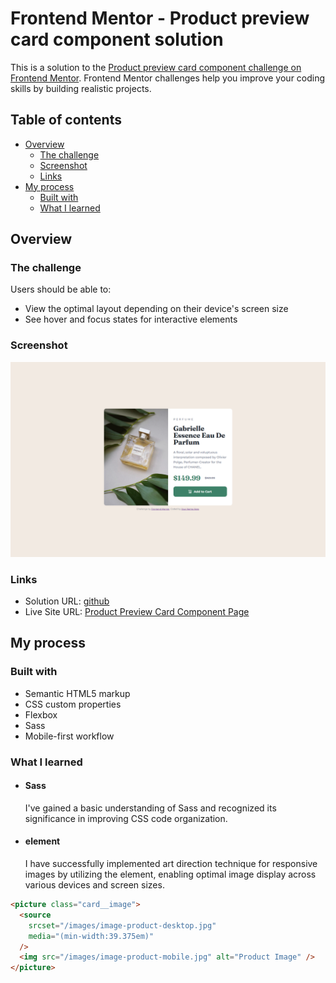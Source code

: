 # Frontend Mentor - Product preview card component solution

This is a solution to the [Product preview card component challenge on Frontend Mentor](https://www.frontendmentor.io/challenges/product-preview-card-component-GO7UmttRfa). Frontend Mentor challenges help you improve your coding skills by building realistic projects.

## Table of contents

- [Overview](#overview)
  - [The challenge](#the-challenge)
  - [Screenshot](#screenshot)
  - [Links](#links)
- [My process](#my-process)
  - [Built with](#built-with)
  - [What I learned](#what-i-learned)

## Overview

### The challenge

Users should be able to:

- View the optimal layout depending on their device's screen size
- See hover and focus states for interactive elements

### Screenshot

![](./screenshot-product-preview-card-.png)

### Links

- Solution URL: [github](https://github.com/nitinrs95/product-preview-card-component-main.git)
- Live Site URL: [Product Preview Card Component Page](https://nitinrs95.github.io/product-preview-card-component-main/)

## My process

### Built with

- Semantic HTML5 markup
- CSS custom properties
- Flexbox
- Sass
- Mobile-first workflow

### What I learned

- #### Sass

  I've gained a basic understanding of Sass and recognized its significance in improving CSS code organization.

- #### <picture> element
  I have successfully implemented art direction technique for responsive images by utilizing the <picture> element, enabling optimal image display across various devices and screen sizes.

```html
<picture class="card__image">
  <source
    srcset="/images/image-product-desktop.jpg"
    media="(min-width:39.375em)"
  />
  <img src="/images/image-product-mobile.jpg" alt="Product Image" />
</picture>
```
